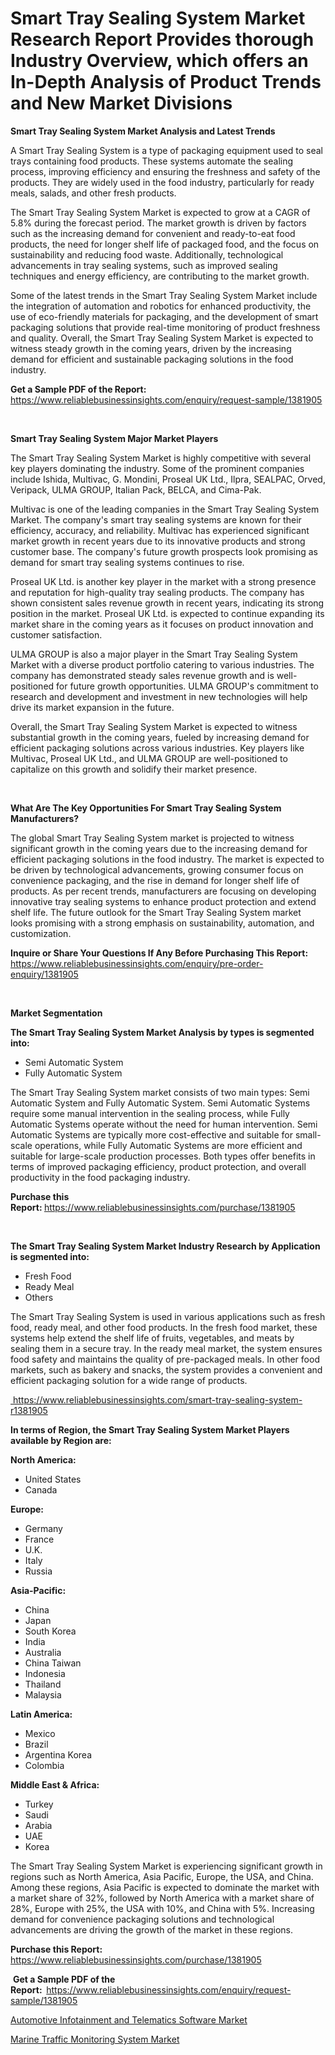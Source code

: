 <p><h1>Smart Tray Sealing System Market Research Report Provides thorough Industry Overview, which offers an In-Depth Analysis of Product Trends and New Market Divisions</h1></p><p><strong>Smart Tray Sealing System Market Analysis and Latest Trends</strong></p>
<p><p>A Smart Tray Sealing System is a type of packaging equipment used to seal trays containing food products. These systems automate the sealing process, improving efficiency and ensuring the freshness and safety of the products. They are widely used in the food industry, particularly for ready meals, salads, and other fresh products.</p><p>The Smart Tray Sealing System Market is expected to grow at a CAGR of 5.8% during the forecast period. The market growth is driven by factors such as the increasing demand for convenient and ready-to-eat food products, the need for longer shelf life of packaged food, and the focus on sustainability and reducing food waste. Additionally, technological advancements in tray sealing systems, such as improved sealing techniques and energy efficiency, are contributing to the market growth.</p><p>Some of the latest trends in the Smart Tray Sealing System Market include the integration of automation and robotics for enhanced productivity, the use of eco-friendly materials for packaging, and the development of smart packaging solutions that provide real-time monitoring of product freshness and quality. Overall, the Smart Tray Sealing System Market is expected to witness steady growth in the coming years, driven by the increasing demand for efficient and sustainable packaging solutions in the food industry.</p></p>
<p><strong>Get a Sample PDF of the Report:&nbsp;</strong> <a href="https://www.reliablebusinessinsights.com/enquiry/request-sample/1381905">https://www.reliablebusinessinsights.com/enquiry/request-sample/1381905</a></p>
<p>&nbsp;</p>
<p><strong>Smart Tray Sealing System Major Market Players</strong></p>
<p><p>The Smart Tray Sealing System Market is highly competitive with several key players dominating the industry. Some of the prominent companies include Ishida, Multivac, G. Mondini, Proseal UK Ltd., Ilpra, SEALPAC, Orved, Veripack, ULMA GROUP, Italian Pack, BELCA, and Cima-Pak.</p><p>Multivac is one of the leading companies in the Smart Tray Sealing System Market. The company's smart tray sealing systems are known for their efficiency, accuracy, and reliability. Multivac has experienced significant market growth in recent years due to its innovative products and strong customer base. The company's future growth prospects look promising as demand for smart tray sealing systems continues to rise.</p><p>Proseal UK Ltd. is another key player in the market with a strong presence and reputation for high-quality tray sealing products. The company has shown consistent sales revenue growth in recent years, indicating its strong position in the market. Proseal UK Ltd. is expected to continue expanding its market share in the coming years as it focuses on product innovation and customer satisfaction.</p><p>ULMA GROUP is also a major player in the Smart Tray Sealing System Market with a diverse product portfolio catering to various industries. The company has demonstrated steady sales revenue growth and is well-positioned for future growth opportunities. ULMA GROUP's commitment to research and development and investment in new technologies will help drive its market expansion in the future.</p><p>Overall, the Smart Tray Sealing System Market is expected to witness substantial growth in the coming years, fueled by increasing demand for efficient packaging solutions across various industries. Key players like Multivac, Proseal UK Ltd., and ULMA GROUP are well-positioned to capitalize on this growth and solidify their market presence.</p></p>
<p>&nbsp;</p>
<p><strong>What Are The Key Opportunities For Smart Tray Sealing System Manufacturers?</strong></p>
<p><p>The global Smart Tray Sealing System market is projected to witness significant growth in the coming years due to the increasing demand for efficient packaging solutions in the food industry. The market is expected to be driven by technological advancements, growing consumer focus on convenience packaging, and the rise in demand for longer shelf life of products. As per recent trends, manufacturers are focusing on developing innovative tray sealing systems to enhance product protection and extend shelf life. The future outlook for the Smart Tray Sealing System market looks promising with a strong emphasis on sustainability, automation, and customization.</p></p>
<p><strong>Inquire or Share Your Questions If Any Before Purchasing This Report:</strong> <a href="https://www.reliablebusinessinsights.com/enquiry/pre-order-enquiry/1381905">https://www.reliablebusinessinsights.com/enquiry/pre-order-enquiry/1381905</a></p>
<p>&nbsp;</p>
<p><strong>Market Segmentation</strong></p>
<p><strong>The Smart Tray Sealing System Market Analysis by types is segmented into:</strong></p>
<p><ul><li>Semi Automatic System</li><li>Fully Automatic System</li></ul></p>
<p><p>The Smart Tray Sealing System market consists of two main types: Semi Automatic System and Fully Automatic System. Semi Automatic Systems require some manual intervention in the sealing process, while Fully Automatic Systems operate without the need for human intervention. Semi Automatic Systems are typically more cost-effective and suitable for small-scale operations, while Fully Automatic Systems are more efficient and suitable for large-scale production processes. Both types offer benefits in terms of improved packaging efficiency, product protection, and overall productivity in the food packaging industry.</p></p>
<p><strong>Purchase this Report:&nbsp;</strong><a href="https://www.reliablebusinessinsights.com/purchase/1381905">https://www.reliablebusinessinsights.com/purchase/1381905</a></p>
<p>&nbsp;</p>
<p><strong>The Smart Tray Sealing System Market Industry Research by Application is segmented into:</strong></p>
<p><ul><li>Fresh Food</li><li>Ready Meal</li><li>Others</li></ul></p>
<p><p>The Smart Tray Sealing System is used in various applications such as fresh food, ready meal, and other food products. In the fresh food market, these systems help extend the shelf life of fruits, vegetables, and meats by sealing them in a secure tray. In the ready meal market, the system ensures food safety and maintains the quality of pre-packaged meals. In other food markets, such as bakery and snacks, the system provides a convenient and efficient packaging solution for a wide range of products.</p></p>
<p><a href="https://www.reliablebusinessinsights.com/smart-tray-sealing-system-r1381905">&nbsp;https://www.reliablebusinessinsights.com/smart-tray-sealing-system-r1381905</a></p>
<p><strong>In terms of Region, the Smart Tray Sealing System Market Players available by Region are:</strong></p>
<p>
    <p> <strong> North America: </strong>
        <ul>
            <li>United States</li>
            <li>Canada</li>
        </ul>
        </p> 
    <p> <strong> Europe: </strong>
        <ul>
            <li>Germany</li>
            <li>France</li>
            <li>U.K.</li>
            <li>Italy</li>
            <li>Russia</li>
        </ul>
        </p> 
    <p> <strong> Asia-Pacific: </strong>
        <ul>
            <li>China</li>
            <li>Japan</li>
            <li>South Korea</li>
            <li>India</li>
            <li>Australia</li>
            <li>China Taiwan</li>
            <li>Indonesia</li>
            <li>Thailand</li>
            <li>Malaysia</li>
        </ul>
        </p> 
    <p> <strong> Latin America: </strong>
        <ul>
            <li>Mexico</li>
            <li>Brazil</li>
            <li>Argentina Korea</li>
            <li>Colombia</li>
        </ul>
        </p> 
    <p> <strong> Middle East & Africa: </strong>
        <ul>
            <li>Turkey</li>
            <li>Saudi</li>
            <li>Arabia</li>
            <li>UAE</li>
            <li>Korea</li>
        </ul>
    </p>
    </p>
<p><p>The Smart Tray Sealing System Market is experiencing significant growth in regions such as North America, Asia Pacific, Europe, the USA, and China. Among these regions, Asia Pacific is expected to dominate the market with a market share of 32%, followed by North America with a market share of 28%, Europe with 25%, the USA with 10%, and China with 5%. Increasing demand for convenience packaging solutions and technological advancements are driving the growth of the market in these regions.</p></p>
<p><strong>Purchase this Report: </strong><a href="https://www.reliablebusinessinsights.com/purchase/1381905">https://www.reliablebusinessinsights.com/purchase/1381905</a></p>
<p>&nbsp;<strong>Get a Sample PDF of the Report:&nbsp;&nbsp;</strong><a href="https://www.reliablebusinessinsights.com/enquiry/request-sample/1381905">https://www.reliablebusinessinsights.com/enquiry/request-sample/1381905</a></p>
<p><strong></strong></p>
<p><p><a href="https://github.com/alexxisgm/Market-Research-Report-List-1/blob/main/automotive-infotainment-and-telematics-software-market.md">Automotive Infotainment and Telematics Software Market</a></p><p><a href="https://github.com/sifatuddin25/Market-Research-Report-List-1/blob/main/marine-traffic-monitoring-system-market.md">Marine Traffic Monitoring System Market</a></p></p>